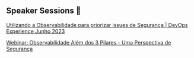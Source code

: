 ## Speaker Sessions 🎤

[Utilizando a Observabilidade para priorizar issues de Segurança | DevOps Experience Junho 2023
](https://youtu.be/za34SrHznTI?si=Y4A7qPY9K0Se74hC)

[Webinar: Observabilidade Além dos 3 Pilares - Uma Perspectiva de Segurança
](https://youtu.be/jEQ-16Nhk60?si=QVx6Qdps_u8kiD0H)